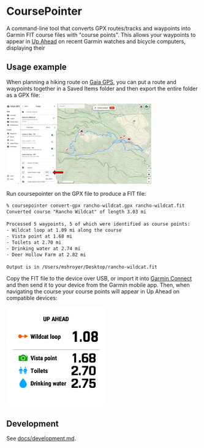 # CoursePointer

A command-line tool that converts GPX routes/tracks and waypoints into Garmin
FIT course files with "course points". This allows your waypoints to appear in
[Up Ahead](https://support.garmin.com/en-US/?faq=lQMibRoY2I5Y4pP8EXgxv7) on
recent Garmin watches and bicycle computers, displaying their 

## Usage example

When planning a hiking route on [Gaia GPS](https://gaiagps.com/), you can put
a route and waypoints together in a Saved Items folder and then export the
entire folder as a GPX file:

<img alt="Example hike" src="docs/img/gaia-rancho-wildcat.png" width="75%" height="auto">

Run coursepointer on the GPX file to produce a FIT file:

```
% coursepointer convert-gpx rancho-wildcat.gpx rancho-wildcat.fit
Converted course "Rancho Wildcat" of length 3.03 mi

Processed 5 waypoints, 5 of which were identified as course points:
- Wildcat loop at 1.09 mi along the course
- Vista point at 1.68 mi
- Toilets at 2.70 mi
- Drinking water at 2.74 mi
- Deer Hollow Farm at 2.82 mi

Output is in /Users/mshroyer/Desktop/rancho-wildcat.fit
```

Copy the FIT file to the device over USB, or import it into [Garmin
Connect](https://connect.garmin.com/modern/) and then send it to your device
from the Garmin mobile app.  Then, when navigating the course your course
points will appear in Up Ahead on compatible devices:

![Garmin Fenix Up Ahead screenshot](docs/img/gaia-rancho-wildcat-screenshot.png)

## Development

See [docs/development.md](docs/development.md).
